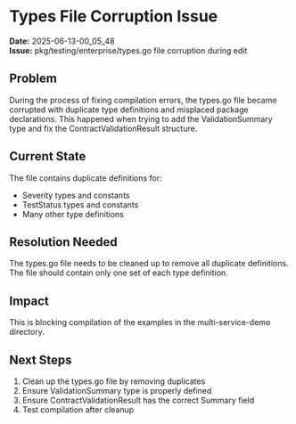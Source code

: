 # Types File Corruption Issue

**Date:** 2025-06-13-00_05_48  
**Issue:** pkg/testing/enterprise/types.go file corruption during edit

## Problem
During the process of fixing compilation errors, the types.go file became corrupted with duplicate type definitions and misplaced package declarations. This happened when trying to add the ValidationSummary type and fix the ContractValidationResult structure.

## Current State
The file contains duplicate definitions for:
- Severity types and constants
- TestStatus types and constants  
- Many other type definitions

## Resolution Needed
The types.go file needs to be cleaned up to remove all duplicate definitions. The file should contain only one set of each type definition.

## Impact
This is blocking compilation of the examples in the multi-service-demo directory.

## Next Steps
1. Clean up the types.go file by removing duplicates
2. Ensure ValidationSummary type is properly defined
3. Ensure ContractValidationResult has the correct Summary field
4. Test compilation after cleanup 